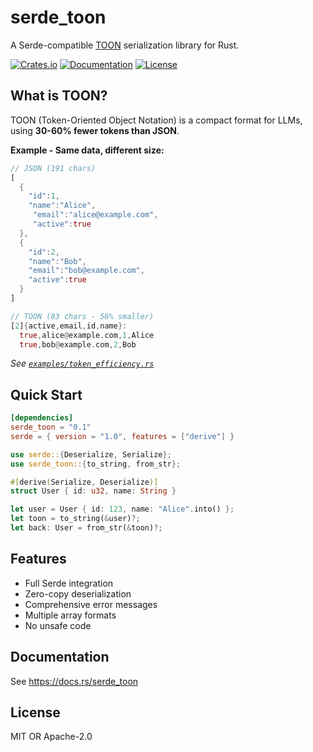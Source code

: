 # serde_toon

A Serde-compatible [TOON](https://github.com/johannschopplich/toon) serialization library for Rust.

[![Crates.io](https://img.shields.io/crates/v/serde_toon.svg)](https://crates.io/crates/serde_toon) [![Documentation](https://docs.rs/serde_toon/badge.svg)](https://docs.rs/serde_toon) [![License](https://img.shields.io/crates/l/serde_toon.svg)](LICENSE-MIT)

## What is TOON?

TOON (Token-Oriented Object Notation) is a compact format for LLMs, using **30-60% fewer tokens than JSON**.

**Example - Same data, different size:**
```rust
// JSON (191 chars)
[
  {
    "id":1,
    "name":"Alice",
     "email":"alice@example.com",
     "active":true
  },
  {
    "id":2,
    "name":"Bob",
    "email":"bob@example.com",
    "active":true
  }
]

// TOON (83 chars - 56% smaller)
[2]{active,email,id,name}:
  true,alice@example.com,1,Alice
  true,bob@example.com,2,Bob
```

*See [`examples/token_efficiency.rs`](examples/token_efficiency.rs)*

## Quick Start

```toml
[dependencies]
serde_toon = "0.1"
serde = { version = "1.0", features = ["derive"] }
```

```rust
use serde::{Deserialize, Serialize};
use serde_toon::{to_string, from_str};

#[derive(Serialize, Deserialize)]
struct User { id: u32, name: String }

let user = User { id: 123, name: "Alice".into() };
let toon = to_string(&user)?;
let back: User = from_str(&toon)?;
```

## Features

- Full Serde integration
- Zero-copy deserialization
- Comprehensive error messages
- Multiple array formats
- No unsafe code

## Documentation

See https://docs.rs/serde_toon

## License

MIT OR Apache-2.0
